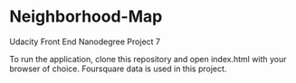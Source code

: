 # Neighborhood-Map
Udacity Front End Nanodegree Project 7

To run the application, clone this repository and open index.html with your browser of choice.
Foursquare data is used in this project. 

